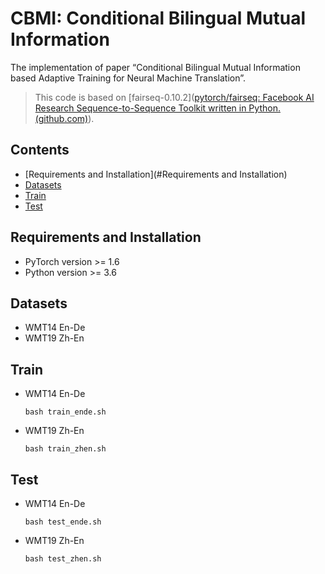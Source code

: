 # CBMI: Conditional Bilingual Mutual Information

The implementation of paper “Conditional Bilingual Mutual Information based Adaptive Training for Neural Machine Translation”. 

> This code is based on [fairseq-0.10.2]([pytorch/fairseq: Facebook AI Research Sequence-to-Sequence Toolkit written in Python. (github.com)](https://github.com/pytorch/fairseq)).

## Contents

- [Requirements and Installation](#Requirements and Installation)
- [Datasets](#Datasets)
- [Train](#Train)
- [Test](#Test)

## Requirements and Installation

- PyTorch version >= 1.6
- Python version >= 3.6

## Datasets

- WMT14 En-De
- WMT19 Zh-En

## Train

- WMT14 En-De

  ```shell
  bash train_ende.sh
  ```

- WMT19 Zh-En

  ```shell
  bash train_zhen.sh
  ```

## Test

- WMT14 En-De

  ```shell
  bash test_ende.sh
  ```

- WMT19 Zh-En

  ```shell
  bash test_zhen.sh
  ```

  



